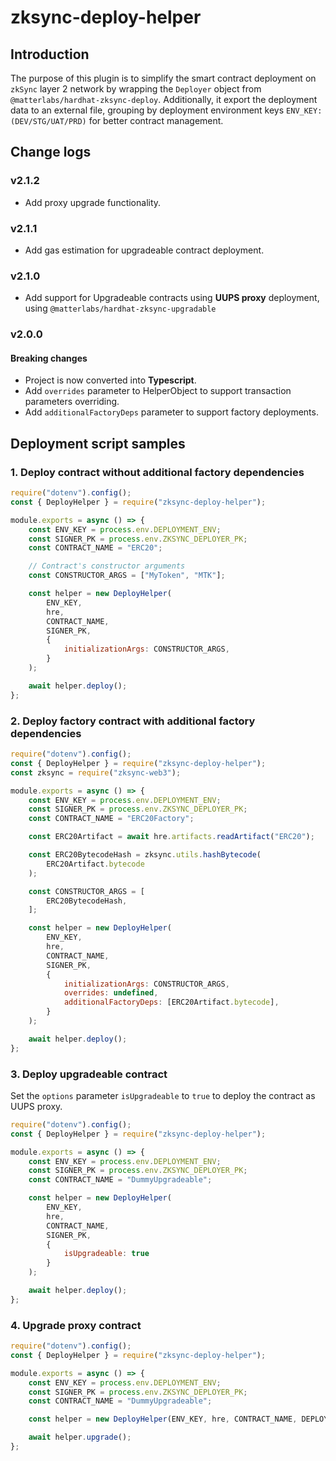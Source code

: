 # zksync-deploy-helper

## Introduction

The purpose of this plugin is to simplify the smart contract deployment on `zkSync` layer 2 network by wrapping the `Deployer` object from `@matterlabs/hardhat-zksync-deploy`. Additionally, it export the deployment data to an external file, grouping by deployment environment keys `ENV_KEY: (DEV/STG/UAT/PRD)` for better contract management.  

## Change logs

### v2.1.2

- Add proxy upgrade functionality.

### v2.1.1

- Add gas estimation for upgradeable contract deployment.

### v2.1.0

- Add support for Upgradeable contracts using **UUPS proxy** deployment, using `@matterlabs/hardhat-zksync-upgradable`

### v2.0.0

#### Breaking changes

- Project is now converted into **Typescript**.
- Add `overrides` parameter to HelperObject to support transaction parameters overriding.
- Add `additionalFactoryDeps` parameter to support factory deployments.

## Deployment script samples

### 1. Deploy contract without additional factory dependencies

```Javascript
require("dotenv").config();
const { DeployHelper } = require("zksync-deploy-helper");

module.exports = async () => {
    const ENV_KEY = process.env.DEPLOYMENT_ENV;
    const SIGNER_PK = process.env.ZKSYNC_DEPLOYER_PK;
    const CONTRACT_NAME = "ERC20";

    // Contract's constructor arguments
    const CONSTRUCTOR_ARGS = ["MyToken", "MTK"];

    const helper = new DeployHelper(
        ENV_KEY,
        hre,
        CONTRACT_NAME,
        SIGNER_PK,
        {
            initializationArgs: CONSTRUCTOR_ARGS,
        }
    );

    await helper.deploy();
};
```

### 2. Deploy factory contract with additional factory dependencies

```Javascript
require("dotenv").config();
const { DeployHelper } = require("zksync-deploy-helper");
const zksync = require("zksync-web3");

module.exports = async () => {
    const ENV_KEY = process.env.DEPLOYMENT_ENV;
    const SIGNER_PK = process.env.ZKSYNC_DEPLOYER_PK;
    const CONTRACT_NAME = "ERC20Factory";

    const ERC20Artifact = await hre.artifacts.readArtifact("ERC20");

    const ERC20BytecodeHash = zksync.utils.hashBytecode(
        ERC20Artifact.bytecode
    );

    const CONSTRUCTOR_ARGS = [
        ERC20BytecodeHash,
    ];

    const helper = new DeployHelper(
        ENV_KEY,
        hre,
        CONTRACT_NAME,
        SIGNER_PK,
        {
            initializationArgs: CONSTRUCTOR_ARGS,
            overrides: undefined,
            additionalFactoryDeps: [ERC20Artifact.bytecode],
        }
    );

    await helper.deploy();
};
```

### 3. Deploy upgradeable contract

Set the `options` parameter `isUpgradeable` to `true` to deploy the contract as UUPS proxy.

```Javascript
require("dotenv").config();
const { DeployHelper } = require("zksync-deploy-helper");

module.exports = async () => {
    const ENV_KEY = process.env.DEPLOYMENT_ENV;
    const SIGNER_PK = process.env.ZKSYNC_DEPLOYER_PK;
    const CONTRACT_NAME = "DummyUpgradeable";

    const helper = new DeployHelper(
        ENV_KEY,
        hre,
        CONTRACT_NAME,
        SIGNER_PK,
        {
            isUpgradeable: true
        }
    );

    await helper.deploy();
};

```

### 4. Upgrade proxy contract

```Javascript
require("dotenv").config();
const { DeployHelper } = require("zksync-deploy-helper");

module.exports = async () => {
    const ENV_KEY = process.env.DEPLOYMENT_ENV;
    const SIGNER_PK = process.env.ZKSYNC_DEPLOYER_PK;
    const CONTRACT_NAME = "DummyUpgradeable";

    const helper = new DeployHelper(ENV_KEY, hre, CONTRACT_NAME, DEPLOYER_PK);

    await helper.upgrade();
};
```
